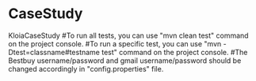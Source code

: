 # CaseStudy
KloiaCaseStudy
#To run all tests, you can use "mvn clean test" command on the project console.
#To run a specific test, you can use "mvn -Dtest=classname#testname test" command on the project console.
#The Bestbuy username/password and gmail username/password should be changed accordingly in "config.properties" file.
